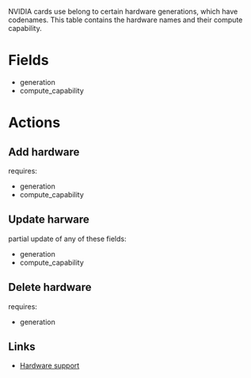 NVIDIA cards use belong to certain hardware generations, which have
codenames. This table contains the hardware names and their compute
capability.


# Fields

* generation
* compute_capability

# Actions

## Add hardware

requires:

  * generation
  * compute_capability

## Update harware

partial update of any of these fields:

  * generation
  * compute_capability


## Delete hardware

requires:

  * generation


## Links

* [Hardware support](https://docs.nvidia.com/deploy/cuda-compatibility/index.html#support-hardware)

